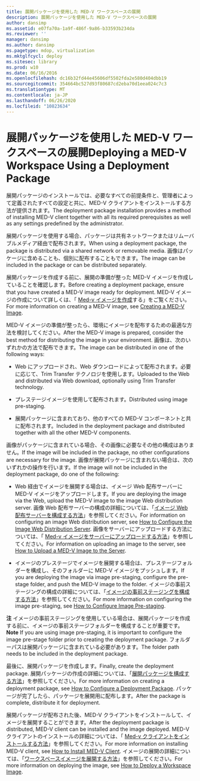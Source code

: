 ```yaml
---
title: 展開パッケージを使用した MED-V ワークスペースの展開
description: 展開パッケージを使用した MED-V ワークスペースの展開
author: dansimp
ms.assetid: e07fa70a-1a9f-486f-9a86-b33593b234da
ms.reviewer: ''
manager: dansimp
ms.author: dansimp
ms.pagetype: mdop, virtualization
ms.mktglfcycl: deploy
ms.sitesec: library
ms.prod: w10
ms.date: 06/16/2016
ms.openlocfilehash: dc16b32fd44e45606df5502fda2e580d404dbb19
ms.sourcegitcommit: 354664bc527d93f80687cd2eba70d1eea024c7c3
ms.translationtype: MT
ms.contentlocale: ja-JP
ms.lasthandoff: 06/26/2020
ms.locfileid: "10823634"
---
```

# <span data-ttu-id="a56e7-103">展開パッケージを使用した MED-V ワークスペースの展開</span><span class="sxs-lookup"><span data-stu-id="a56e7-103">Deploying a MED-V Workspace Using a Deployment Package</span></span>


<span data-ttu-id="a56e7-104">展開パッケージのインストールでは、必要なすべての前提条件と、管理者によって定義されたすべての設定と共に、MED-V クライアントをインストールする方法が提供されます。</span><span class="sxs-lookup"><span data-stu-id="a56e7-104">The deployment package installation provides a method of installing MED-V client together with all its required prerequisites as well as any settings predefined by the administrator.</span></span>

<span data-ttu-id="a56e7-105">展開パッケージを使用する場合、パッケージは共有ネットワークまたはリムーバブルメディア経由で配布されます。</span><span class="sxs-lookup"><span data-stu-id="a56e7-105">When using a deployment package, the package is distributed via a shared network or removable media.</span></span> <span data-ttu-id="a56e7-106">画像はパッケージに含めることも、個別に配布することもできます。</span><span class="sxs-lookup"><span data-stu-id="a56e7-106">The image can be included in the package or can be distributed separately.</span></span>

<span data-ttu-id="a56e7-107">展開パッケージを作成する前に、展開の準備が整った MED-V イメージを作成していることを確認します。</span><span class="sxs-lookup"><span data-stu-id="a56e7-107">Before creating a deployment package, ensure that you have created a MED-V image ready for deployment.</span></span> <span data-ttu-id="a56e7-108">MED-V イメージの作成について詳しくは、「 [Med-v イメージを作成](creating-a-med-v-image.md)する」をご覧ください。</span><span class="sxs-lookup"><span data-stu-id="a56e7-108">For more information on creating a MED-V image, see [Creating a MED-V Image](creating-a-med-v-image.md).</span></span>

<span data-ttu-id="a56e7-109">MED-V イメージの準備が整ったら、環境にイメージを配布するための最適な方法を検討してください。</span><span class="sxs-lookup"><span data-stu-id="a56e7-109">After the MED-V image is prepared, consider the best method for distributing the image in your environment.</span></span> <span data-ttu-id="a56e7-110">画像は、次のいずれかの方法で配布できます。</span><span class="sxs-lookup"><span data-stu-id="a56e7-110">The image can be distributed in one of the following ways:</span></span>

-   <span data-ttu-id="a56e7-111">Web にアップロードされ、Web ダウンロードによって配布されます。必要に応じて、Trim Transfer テクノロジを使用します。</span><span class="sxs-lookup"><span data-stu-id="a56e7-111">Uploaded to the Web and distributed via Web download, optionally using Trim Transfer technology.</span></span>

-   <span data-ttu-id="a56e7-112">プレステージイメージを使用して配布されます。</span><span class="sxs-lookup"><span data-stu-id="a56e7-112">Distributed using image pre-staging.</span></span>

-   <span data-ttu-id="a56e7-113">展開パッケージに含まれており、他のすべての MED-V コンポーネントと共に配布されます。</span><span class="sxs-lookup"><span data-stu-id="a56e7-113">Included in the deployment package and distributed together with all the other MED-V components.</span></span>

<span data-ttu-id="a56e7-114">画像がパッケージに含まれている場合、その画像に必要なその他の構成はありません。</span><span class="sxs-lookup"><span data-stu-id="a56e7-114">If the image will be included in the package, no other configurations are necessary for the image.</span></span> <span data-ttu-id="a56e7-115">画像が展開パッケージに含まれない場合は、次のいずれかの操作を行います。</span><span class="sxs-lookup"><span data-stu-id="a56e7-115">If the image will not be included in the deployment package, do one of the following:</span></span>

-   <span data-ttu-id="a56e7-116">Web 経由でイメージを展開する場合は、イメージ Web 配布サーバーに MED-V イメージをアップロードします。</span><span class="sxs-lookup"><span data-stu-id="a56e7-116">If you are deploying the image via the Web, upload the MED-V image to the image Web distribution server.</span></span> <span data-ttu-id="a56e7-117">画像 Web 配布サーバーの構成の詳細については、「[イメージ Web 配布サーバーを構成する方法](how-to-configure-the-image-web-distribution-server.md)」を参照してください。</span><span class="sxs-lookup"><span data-stu-id="a56e7-117">For information on configuring an image Web distribution server, see [How to Configure the Image Web Distribution Server](how-to-configure-the-image-web-distribution-server.md).</span></span> <span data-ttu-id="a56e7-118">画像をサーバーにアップロードする方法については、「 [Med-v イメージをサーバーにアップロードする方法](how-to-upload-a-med-v-image-to-the-server.md)」を参照してください。</span><span class="sxs-lookup"><span data-stu-id="a56e7-118">For information on uploading an image to the server, see [How to Upload a MED-V Image to the Server](how-to-upload-a-med-v-image-to-the-server.md).</span></span>

-   <span data-ttu-id="a56e7-119">イメージのプレステージでイメージを展開する場合は、プレステージフォルダーを構成し、そのフォルダーに MED-V イメージをプッシュします。</span><span class="sxs-lookup"><span data-stu-id="a56e7-119">If you are deploying the image via image pre-staging, configure the pre-stage folder, and push the MED-V image to the folder.</span></span> <span data-ttu-id="a56e7-120">イメージの事前ステージングの構成の詳細については、「[イメージの事前ステージングを構成する方法](how-to-configure-image-pre-staging.md)」を参照してください。</span><span class="sxs-lookup"><span data-stu-id="a56e7-120">For more information on configuring the image pre-staging, see [How to Configure Image Pre-staging](how-to-configure-image-pre-staging.md).</span></span>

<span data-ttu-id="a56e7-121">**注** イメージの事前ステージングを使用している場合は、展開パッケージを作成する前に、イメージの事前ステージフォルダーを構成することが重要です。</span><span class="sxs-lookup"><span data-stu-id="a56e7-121">**Note** If you are using image pre-staging, it is important to configure the image pre-stage folder prior to creating the deployment package.</span></span> <span data-ttu-id="a56e7-122">フォルダーパスは展開パッケージに含まれている必要があります。</span><span class="sxs-lookup"><span data-stu-id="a56e7-122">The folder path needs to be included in the deployment package.</span></span>

 

<span data-ttu-id="a56e7-123">最後に、展開パッケージを作成します。</span><span class="sxs-lookup"><span data-stu-id="a56e7-123">Finally, create the deployment package.</span></span> <span data-ttu-id="a56e7-124">展開パッケージの作成の詳細については、「[展開パッケージを構成する方法](how-to-configure-a-deployment-package.md)」を参照してください。</span><span class="sxs-lookup"><span data-stu-id="a56e7-124">For more information on creating a deployment package, see [How to Configure a Deployment Package](how-to-configure-a-deployment-package.md).</span></span> <span data-ttu-id="a56e7-125">パッケージが完了したら、パッケージを展開用に配布します。</span><span class="sxs-lookup"><span data-stu-id="a56e7-125">After the package is complete, distribute it for deployment.</span></span>

<span data-ttu-id="a56e7-126">展開パッケージが配布された後、MED-V クライアントをインストールして、イメージを展開することができます。</span><span class="sxs-lookup"><span data-stu-id="a56e7-126">After the deployment package is distributed, MED-V client can be installed and the image deployed.</span></span> <span data-ttu-id="a56e7-127">MED-V クライアントのインストールの詳細については、「 [Med-v クライアントをインストールする方法](how-to-install-med-v-clientdeployment-package.md)」を参照してください。</span><span class="sxs-lookup"><span data-stu-id="a56e7-127">For more information on installing MED-V client, see [How to Install MED-V Client](how-to-install-med-v-clientdeployment-package.md).</span></span> <span data-ttu-id="a56e7-128">イメージの展開の詳細については、「[ワークスペースイメージを展開する方法](how-to-deploy-a-workspace-imagedeployment-package.md)」を参照してください。</span><span class="sxs-lookup"><span data-stu-id="a56e7-128">For more information on deploying the image, see [How to Deploy a Workspace Image](how-to-deploy-a-workspace-imagedeployment-package.md).</span></span>

 

 





